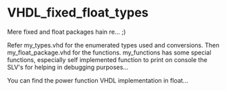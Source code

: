 # VHDL_fixed_float_types
Mere fixed and float packages hain re... ;)

Refer my_types.vhd for the enumerated types used and conversions. 
Then my_float_package.vhd for the functions. 
my_functions has some special functions, especially self implemented function to print on console the SLV's for helping in debugging purposes... 

You can find the power function VHDL implementation in float...
